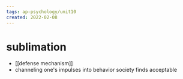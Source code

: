 ```yaml
---
tags: ap-psychology/unit10 
created: 2022-02-08
---
```


# sublimation

- [[defense mechanism]]
- channeling one's impulses into behavior society finds acceptable 
